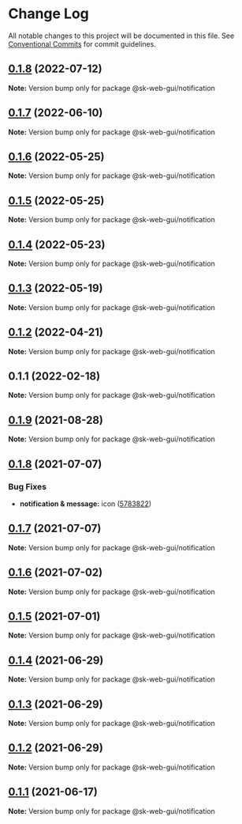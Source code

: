 # Change Log

All notable changes to this project will be documented in this file.
See [Conventional Commits](https://conventionalcommits.org) for commit guidelines.

## [0.1.8](https://github.com/Sundsvallskommun/web-shared-components/compare/@sk-web-gui/notification@0.1.7...@sk-web-gui/notification@0.1.8) (2022-07-12)

**Note:** Version bump only for package @sk-web-gui/notification





## [0.1.7](https://github.com/Sundsvallskommun/web-shared-components/compare/@sk-web-gui/notification@0.1.6...@sk-web-gui/notification@0.1.7) (2022-06-10)

**Note:** Version bump only for package @sk-web-gui/notification





## [0.1.6](https://github.com/Sundsvallskommun/web-shared-components/compare/@sk-web-gui/notification@0.1.5...@sk-web-gui/notification@0.1.6) (2022-05-25)

**Note:** Version bump only for package @sk-web-gui/notification





## [0.1.5](https://github.com/Sundsvallskommun/web-shared-components/compare/@sk-web-gui/notification@0.1.4...@sk-web-gui/notification@0.1.5) (2022-05-25)

**Note:** Version bump only for package @sk-web-gui/notification





## [0.1.4](https://github.com/Sundsvallskommun/web-shared-components/compare/@sk-web-gui/notification@0.1.3...@sk-web-gui/notification@0.1.4) (2022-05-23)

**Note:** Version bump only for package @sk-web-gui/notification





## [0.1.3](https://github.com/Sundsvallskommun/web-shared-components/compare/@sk-web-gui/notification@0.1.2...@sk-web-gui/notification@0.1.3) (2022-05-19)

**Note:** Version bump only for package @sk-web-gui/notification





## [0.1.2](https://github.com/Sundsvallskommun/web-shared-components/compare/@sk-web-gui/notification@0.1.1...@sk-web-gui/notification@0.1.2) (2022-04-21)

**Note:** Version bump only for package @sk-web-gui/notification





## 0.1.1 (2022-02-18)

**Note:** Version bump only for package @sk-web-gui/notification






## [0.1.9](https://github.com/vechai/sk-web-gui/compare/@sk-web-gui/notification@0.1.8...@sk-web-gui/notification@0.1.9) (2021-08-28)

**Note:** Version bump only for package @sk-web-gui/notification





## [0.1.8](https://github.com/vechai/sk-web-gui/compare/@sk-web-gui/notification@0.1.7...@sk-web-gui/notification@0.1.8) (2021-07-07)


### Bug Fixes

* **notification & message:** icon ([5783822](https://github.com/vechai/sk-web-gui/commit/5783822320792e79501377cb4fb7f1f200f977ea))





## [0.1.7](https://github.com/vechai/sk-web-gui/compare/@sk-web-gui/notification@0.1.6...@sk-web-gui/notification@0.1.7) (2021-07-07)

**Note:** Version bump only for package @sk-web-gui/notification





## [0.1.6](https://github.com/vechai/sk-web-gui/compare/@sk-web-gui/notification@0.1.5...@sk-web-gui/notification@0.1.6) (2021-07-02)

**Note:** Version bump only for package @sk-web-gui/notification





## [0.1.5](https://github.com/vechai/sk-web-gui/compare/@sk-web-gui/notification@0.1.4...@sk-web-gui/notification@0.1.5) (2021-07-01)

**Note:** Version bump only for package @sk-web-gui/notification





## [0.1.4](https://github.com/vechai/sk-web-gui/compare/@sk-web-gui/notification@0.1.3...@sk-web-gui/notification@0.1.4) (2021-06-29)

**Note:** Version bump only for package @sk-web-gui/notification





## [0.1.3](https://github.com/vechai/sk-web-gui/compare/@sk-web-gui/notification@0.1.2...@sk-web-gui/notification@0.1.3) (2021-06-29)

**Note:** Version bump only for package @sk-web-gui/notification





## [0.1.2](https://github.com/vechai/sk-web-gui/compare/@sk-web-gui/notification@0.1.1...@sk-web-gui/notification@0.1.2) (2021-06-29)

**Note:** Version bump only for package @sk-web-gui/notification





## [0.1.1](https://github.com/vechai/sk-web-gui/compare/@sk-web-gui/notification@0.1.0...@sk-web-gui/notification@0.1.1) (2021-06-17)

**Note:** Version bump only for package @sk-web-gui/notification

